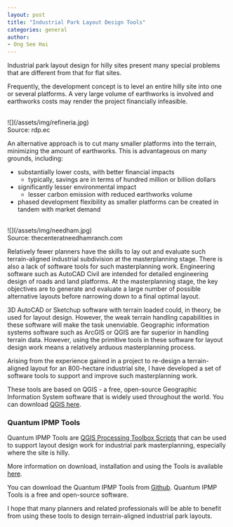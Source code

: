 ```yaml
---
layout: post
title: "Industrial Park Layout Design Tools"
categories: general
author: 
- Ong See Hai
---
```


Industrial park layout design for hilly sites present many special problems that are different from that for flat sites.

Frequently, the development concept is to level an entire hilly site into one or several platforms. A very large volume of earthworks is involved and earthworks costs may render the project financially infeasible. 

<br>
![](/assets/img/refineria.jpg)
<br> 
Source: rdp.ec
<br>

An alternative approach is to cut many smaller platforms into the terrain, minimizing the amount of earthworks.  This is advantageous on many grounds, including:
- substantially lower costs, with better financial impacts
	- typically, savings are in terms of hundred million or billion dollars
- significantly lesser environmental impact
	- lesser carbon emission with reduced earthworks volume
- phased development flexibility as smaller platforms can be created in tandem with market demand

<br>
![](/assets/img/needham.jpg)
<br> Source: thecenteratneedhamranch.com
<br>

Relatively fewer planners have the skills to lay out and evaluate such terrain-aligned industrial subdivision at the masterplanning stage.  There is also a lack of software tools for such masterplanning work.  Engineering software such as AutoCAD Civil are intended for detailed engineering design of roads and land platforms.  At the masterplanning stage, the key objectives are to generate and evaluate a large number of possible alternative layouts before narrowing down to a final optimal layout.

3D AutoCAD or Sketchup software with terrain loaded could, in theory, be used for layout design.  However, the weak terrain handling capabilities in these software will make the task unenviable.  Geographic information systems software such as ArcGIS or QGIS are far superior in handling terrain data. However, using the primitive tools in these software for layout design work means a relatively arduous masterplanning process.

Arising from the experience gained in a project to re-design a terrain-aligned layout for an 800-hectare industrial site, I have developed a set of software tools to support and improve such masterplanning work.

These tools are based on QGIS - a free, open-source Geographic Information System software that is widely used throughout the world.  You can download [QGIS here](https://qgis.org).



### Quantum IPMP Tools

Quantum IPMP Tools are [QGIS Processing Toolbox Scripts](https://docs.qgis.org/3.16/en/docs/user_manual/processing/toolbox.html) that can be used to support layout design work for industrial park masterplanning, especially where the site is hilly.

More information on download, installation and using the Tools is available [here](/resources.html).

You can download the Quantum IPMP Tools from [Github](https://github.com/ebhoward/QuantumIPMPTools). Quantum IPMP Tools is a free and open-source software.

I hope that many planners and related professionals will be able to benefit from using these tools to design terrain-aligned industrial park layouts.

 
